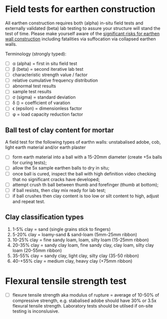 # Field tests for earthen construction
All earthen construction requires both (alpha) in-situ field tests and externally validated (beta) lab testing to assure your structure will stand the test of time. Please make yourself aware of the [significant risks for earthen wall construction](https://github.com/earthsteading/contracting-procedures/blob/main/ohs.md) including fatalities via suffocation via collapsed earthen walls.

Terminology (strongly typed):
  - [ ] α (alpha) = first in situ field test
  - [ ] β (beta) = second iterative lab test
  - [ ] characteristic strength value / factor
  - [ ] relative cumulative frequency distribution
  - [ ] abnormal test results
  - [ ] sample test results
  - [ ] σ (sigma) = standard deviation
  - [ ] δ () = coefficient of varation 
  - [ ] ϵ (epsilon) = dimensionless factor
  - [ ] φ = load capacity reduction factor

## Ball test of clay content for mortar
A field test for the following types of earthn walls: unstabalised adobe, cob, light earth material and/or earth plaster
  - [ ] form earth material into a ball with a 15-20mm diameter (create +5x balls for curing tests);
  - [ ] allow the 5x sample earthen balls to dry in situ;
  - [ ] once ball is cured, inspect the ball with high definition video checking that no significant cracks have developed;
  - [ ] attempt crush th ball between thumb and forefinger (thumb at bottom);
  - [ ] if ball resists, then clay mix ready for lab test;
  - [ ] if ball crushes then clay content is too low or silt content to high, adjust and repeat test.

## Clay classification types

  1. 1-5% clay = sand (single grains stick to fingers)
  2. 5-20% clay = loamy-sand & sand-loam (5mm-25mm ribbon)
  3. 10-25% clay = fine sandy loam, loam, silty loam (15-25mm ribbon)
  4. 20-35% clay = sandy clay loam, fine sandy clay, clay loam, silty clay loam (20-55mm ribbon)
  5. 35-55% clay = sandy clay, light clay, silty clay (35-50 ribbon)
  6. 40-+55% clay = medium clay, heavy clay (+75mm ribbon)

# Flexural tensile strength test
 - [ ] flexure tensile strength aka modulus of rupture = average of 10-50% of compressive strength, e.g. stabalised adobe should have 30% or 3.5x flexural tensile strength.  Laboratory tests should be utilsed if on-site testing is inconslusive.
